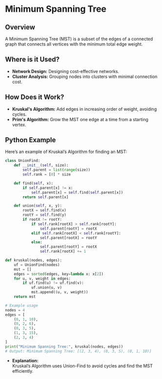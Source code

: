 # **Minimum Spanning Tree**

## **Overview**

A Minimum Spanning Tree (MST) is a subset of the edges of a connected graph that connects all vertices with the minimum total edge weight.

## **Where is it Used?**

- **Network Design:** Designing cost-effective networks.
- **Cluster Analysis:** Grouping nodes into clusters with minimal connection cost.

## **How Does it Work?**

- **Kruskal's Algorithm:** Add edges in increasing order of weight, avoiding cycles.
- **Prim's Algorithm:** Grow the MST one edge at a time from a starting vertex.

## **Python Example**

Here’s an example of Kruskal’s Algorithm for finding an MST:

```python
class UnionFind:
    def __init__(self, size):
        self.parent = list(range(size))
        self.rank = [0] * size

    def find(self, x):
        if self.parent[x] != x:
            self.parent[x] = self.find(self.parent[x])
        return self.parent[x]

    def union(self, x, y):
        rootX = self.find(x)
        rootY = self.find(y)
        if rootX != rootY:
            if self.rank[rootX] > self.rank[rootY]:
                self.parent[rootY] = rootX
            elif self.rank[rootX] < self.rank[rootY]:
                self.parent[rootX] = rootY
            else:
                self.parent[rootY] = rootX
                self.rank[rootX] += 1

def kruskal(nodes, edges):
    uf = UnionFind(nodes)
    mst = []
    edges = sorted(edges, key=lambda x: x[2])
    for u, v, weight in edges:
        if uf.find(u) != uf.find(v):
            uf.union(u, v)
            mst.append((u, v, weight))
    return mst

# Example usage
nodes = 4
edges = [
    (0, 1, 10),
    (0, 2, 6),
    (0, 3, 5),
    (1, 3, 15),
    (2, 3, 4)
]
print("Minimum Spanning Tree:", kruskal(nodes, edges))
# Output: Minimum Spanning Tree: [(2, 3, 4), (0, 3, 5), (0, 1, 10)]
```

- **Explanation:**  
  Kruskal’s Algorithm uses Union-Find to avoid cycles and find the MST efficiently.

